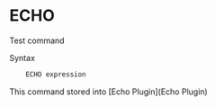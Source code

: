 # ECHO

Test command

Syntax
```sql
    ECHO expression
```

This command stored into [Echo Plugin](Echo Plugin)
